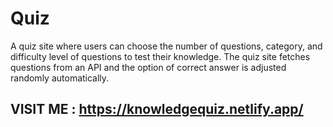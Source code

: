 # Quiz
A quiz site where users can choose the number of questions, category, and difficulty level of questions to test their knowledge. The quiz site fetches questions from an API and the option of correct answer is adjusted randomly automatically.

## VISIT ME : https://knowledgequiz.netlify.app/
